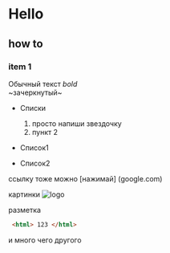 # Hello

## how to

### item 1
Обычный текст
*bold*  
~зачеркнутый~

* Списки
	1. просто напиши звездочку
	1. пункт 2

* Список1
* Список2	

ссылку тоже можно
[нажимай] (google.com)

картинки
![logo](url)

разметка
```html
 <html> 123 </html>
```

и много чего другого